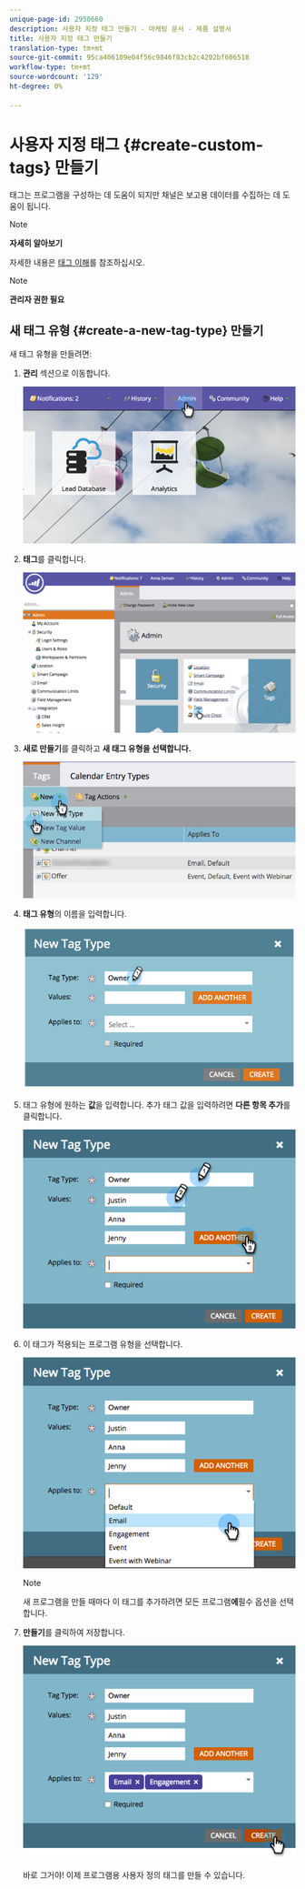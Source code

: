```yaml
---
unique-page-id: 2950660
description: 사용자 지정 태그 만들기 - 마케팅 문서 - 제품 설명서
title: 사용자 지정 태그 만들기
translation-type: tm+mt
source-git-commit: 95ca406109e04f56c9846f83cb2c4202bf606518
workflow-type: tm+mt
source-wordcount: '129'
ht-degree: 0%

---
```



# 사용자 지정 태그 {#create-custom-tags} 만들기

태그는 프로그램을 구성하는 데 도움이 되지만 채널은 보고용 데이터를 수집하는 데 도움이 됩니다.

>[!NOTE]
>
>**자세히 알아보기**
>
>자세한 내용은 [태그 이해](../../../product-docs/core-marketo-concepts/programs/working-with-programs/understanding-tags.md)를 참조하십시오.

>[!NOTE]
>
>**관리자 권한 필요**

## 새 태그 유형 {#create-a-new-tag-type} 만들기

새 태그 유형을 만들려면:

1. **관리** 섹션으로 이동합니다.

   ![](assets/image2015-4-23-14-3a37-3a48.png)

1. **태그**&#x200B;를 클릭합니다.

   ![](assets/image2015-4-23-14-3a41-3a18.png)

1. **새로 만들기**&#x200B;를 클릭하고 **새 태그 유형을 선택합니다.**

   ![](assets/image2015-4-23-14-3a42-3a45.png)

1. **태그 유형**&#x200B;의 이름을 입력합니다.

   ![](assets/image2015-4-23-14-3a48-3a58.png)

1. 태그 유형에 원하는 **값**&#x200B;을 입력합니다. 추가 태그 값을 입력하려면 **다른 항목 추가**&#x200B;를 클릭합니다.

   ![](assets/image2015-4-22-11-3a30-3a30.png)

1. 이 태그가 적용되는 프로그램 유형을 선택합니다.

   ![](assets/image2015-4-22-11-3a39-3a7.png)

   >[!NOTE]
   >
   >새 프로그램을 만들 때마다 이 태그를 추가하려면 모든 프로그램&#x200B;**에**&#x200B;필수 옵션을 선택합니다.

1. **만들기**&#x200B;를 클릭하여 저장합니다.

   ![](assets/image2015-4-22-11-3a38-3a34.png)

   바로 그거야! 이제 프로그램용 사용자 정의 태그를 만들 수 있습니다.
